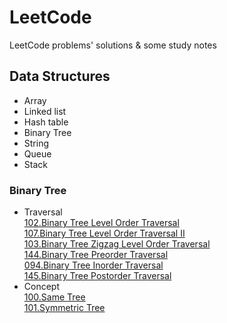 # LeetCode
LeetCode problems' solutions &amp; some study notes

## Data Structures
* Array
* Linked list
* Hash table
* Binary Tree
* String
* Queue
* Stack


### Binary Tree
  * Traversal
    <br>[102.Binary Tree Level Order Traversal](https://github.com/ceezyyy/LeetCode-daily/blob/master/Python3/102.Binary%20Tree%20Level%20Order%20Traversal.py)
    <br>[107.Binary Tree Level Order Traversal II](https://github.com/ceezyyy/LeetCode-daily/blob/master/Python3/107.Binary%20Tree%20Level%20Order%20Traversal%20II.py)
    <br>[103.Binary Tree Zigzag Level Order Traversal](https://github.com/ceezyyy/LeetCode-daily/blob/master/Python3/103.Binary%20Tree%20Zigzag%20Level%20Order%20Traversal.py)
    <br>[144.Binary Tree Preorder Traversal](https://github.com/ceezyyy/LeetCode-daily/blob/master/Python3/144.Binary%20Tree%20Preorder%20Traversal.py)
    <br>[094.Binary Tree Inorder Traversal](https://github.com/ceezyyy/LeetCode-daily/blob/master/Python3/094.Binary%20Tree%20Inorder%20Traversal.py)
    <br>[145.Binary Tree Postorder Traversal](https://github.com/ceezyyy/LeetCode-daily/blob/master/Python3/145.Binary%20Tree%20Postorder%20Traversal.py)
   * Concept
    <br>[100.Same Tree](https://github.com/ceezyyy/LeetCode-daily/blob/master/Python3/100.Same%20Tree.py)
    <br>[101.Symmetric Tree](https://github.com/ceezyyy/LeetCode-daily/blob/master/Python3/101.Symmetric%20Tree.py)
  
